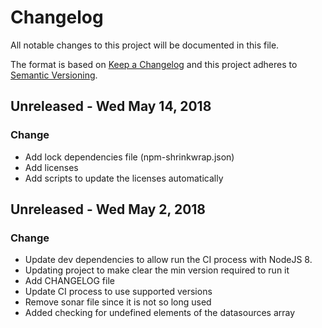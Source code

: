 # Changelog
All notable changes to this project will be documented in this file.

The format is based on [Keep a Changelog](http://keepachangelog.com/en/1.0.0/)
and this project adheres to [Semantic Versioning](http://semver.org/spec/v2.0.0.html).

## Unreleased - Wed May 14, 2018
### Change
- Add lock dependencies file (npm-shrinkwrap.json)
- Add licenses
- Add scripts to update the licenses automatically

## Unreleased - Wed May 2, 2018
### Change
- Update dev dependencies to allow run the CI process with NodeJS 8.
- Updating project to make clear the min version required to run it
- Add CHANGELOG file
- Update CI process to use supported versions
- Remove sonar file since it is not so long used
- Added checking for undefined elements of the datasources array
